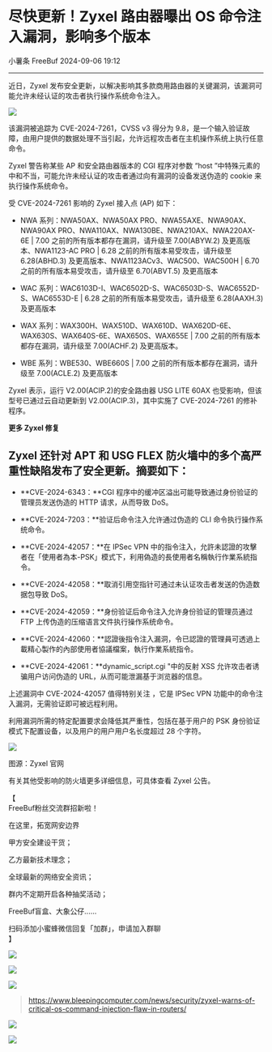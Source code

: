 #  尽快更新！Zyxel 路由器曝出 OS 命令注入漏洞，影响多个版本   
小薯条  FreeBuf   2024-09-06 19:12  
  
****  
  
近日，Zyxel 发布安全更新，以解决影响其多款商用路由器的关键漏洞，该漏洞可能允许未经认证的攻击者执行操作系统命令注入。  
  
  
![](https://mmbiz.qpic.cn/mmbiz_jpg/qq5rfBadR39My17X1N4pYFbiaE33C9NXQ2kLGB4j1icLmjCZicTRXLCgX0s5ucXpHFEdKibtFJ5ByENerqt3p4lkGg/640?wx_fmt=jpeg&from=appmsg "")  
  
  
该漏洞被追踪为 CVE-2024-7261，CVSS v3 得分为 9.8，是一个输入验证故障，由用户提供的数据处理不当引起，允许远程攻击者在主机操作系统上执行任意命令。  
  
  
Zyxel 警告称某些 AP 和安全路由器版本的 CGI 程序对参数 “host ”中特殊元素的中和不当，可能允许未经认证的攻击者通过向有漏洞的设备发送伪造的 cookie 来执行操作系统命令。  
  
  
受 CVE-2024-7261 影响的 Zyxel 接入点 (AP) 如下：  
  
- NWA 系列：NWA50AX、NWA50AX PRO、NWA55AXE、NWA90AX、NWA90AX PRO、NWA110AX、NWA130BE、NWA210AX、NWA220AX-6E | 7.00 之前的所有版本都存在漏洞，请升级至 7.00(ABYW.2) 及更高版本、NWA1123-AC PRO | 6.28 之前的所有版本易受攻击，请升级至 6.28(ABHD.3) 及更高版本、NWA1123ACv3、WAC500、WAC500H | 6.70 之前的所有版本易受攻击，请升级至 6.70(ABVT.5) 及更高版本  
  
- WAC 系列：WAC6103D-I、WAC6502D-S、WAC6503D-S、WAC6552D-S、WAC6553D-E | 6.28 之前的所有版本易受攻击，请升级至 6.28(AAXH.3) 及更高版本  
  
- WAX 系列：WAX300H、WAX510D、WAX610D、WAX620D-6E、WAX630S、WAX640S-6E、WAX650S、WAX655E | 7.00 之前的所有版本都存在漏洞，请升级至 7.00(ACHF.2) 及更高版本。  
  
- WBE 系列：WBE530、WBE660S | 7.00 之前的所有版本都存在漏洞，请升级至 7.00(ACLE.2) 及更高版本  
  
Zyxel 表示，运行 V2.00(ACIP.2)的安全路由器 USG LITE 60AX 也受影响，但该型号已通过云自动更新到 V2.00(ACIP.3)，其中实施了 CVE-2024-7261 的修补程序。  
  
  
**更多 Zyxel 修复**  
  
  
## Zyxel 还针对 APT 和 USG FLEX 防火墙中的多个高严重性缺陷发布了安全更新。摘要如下：  
  
- **CVE-2024-6343：**CGI 程序中的缓冲区溢出可能导致通过身份验证的管理员发送伪造的 HTTP 请求，从而导致 DoS。  
  
- **CVE-2024-7203：**验证后命令注入允许通过伪造的 CLI 命令执行操作系统命令。  
  
- **CVE-2024-42057：**在 IPSec VPN 中的指令注入，允許未認證的攻擊者在「使用者為本-PSK」模式下，利用偽造的長使用者名稱執行作業系統指令。  
  
- **CVE-2024-42058：**取消引用空指针可通过未认证攻击者发送的伪造数据包导致 DoS。  
  
- **CVE-2024-42059：**身份验证后命令注入允许身份验证的管理员通过 FTP 上传伪造的压缩语言文件执行操作系统命令。  
  
- **CVE-2024-42060：**認證後指令注入漏洞，令已認證的管理員可透過上載精心製作的內部使用者協議檔案，執行作業系統指令。  
  
- **CVE-2024-42061：**dynamic_script.cgi "中的反射 XSS 允许攻击者诱骗用户访问伪造的 URL，从而可能泄漏基于浏览器的信息。  
  
上述漏洞中 CVE-2024-42057 值得特别关注 ，它是 IPSec VPN 功能中的命令注入漏洞，无需验证即可被远程利用。  
  
  
利用漏洞所需的特定配置要求会降低其严重性，包括在基于用户的 PSK 身份验证模式下配置设备，以及用户的用户用户名长度超过 28 个字符。  
  
  
![](https://mmbiz.qpic.cn/mmbiz_jpg/qq5rfBadR39My17X1N4pYFbiaE33C9NXQUASWmAVY2ujZf8zzJnvmic4cghv81zM0r7M7z0M7ntxia4DspveIvMaA/640?wx_fmt=jpeg&from=appmsg "")  
  
图源：Zyxel 官网  
  
  
有关其他受影响的防火墙更多详细信息，可具体查看 Zyxel 公告。  
  
  
【  
FreeBuf粉丝交流群招新啦！  
  
在这里，拓宽网安边界  
  
甲方安全建设干货；  
  
乙方最新技术理念；  
  
全球最新的网络安全资讯；  
  
群内不定期开启各种抽奖活动；  
  
FreeBuf盲盒、大象公仔......  
  
扫码添加小蜜蜂微信回复「加群」，申请加入群聊  
】  
  
![](https://mmbiz.qpic.cn/mmbiz_jpg/qq5rfBadR3ich6ibqlfxbwaJlDyErKpzvETedBHPS9tGHfSKMCEZcuGq1U1mylY7pCEvJD9w60pWp7NzDjmM2BlQ/640?wx_fmt=other&wxfrom=5&wx_lazy=1&wx_co=1&retryload=2&tp=webp "")  
  
  
![](https://mmbiz.qpic.cn/mmbiz_png/oQ6bDiaGhdyodyXHMOVT6w8DobNKYuiaE7OzFMbpar0icHmzxjMvI2ACxFql4Wbu2CfOZeadq1WicJbib6FqTyxEx6Q/640?wx_fmt=other&wxfrom=5&wx_lazy=1&wx_co=1&tp=webp "")  
  
![](https://mmbiz.qpic.cn/mmbiz_png/qq5rfBadR3icEEJemUSFlfufMicpZeRJZJ61icYlLmBLDpdYEZ7nIzpGovpHjtxITB6ibiaC3R5hoibVkQsVLQfdK57w/640?wx_fmt=other&wxfrom=5&wx_lazy=1&wx_co=1&retryload=2&tp=webp "")  
> https://www.bleepingcomputer.com/news/security/zyxel-warns-of-critical-os-command-injection-flaw-in-routers/  
  
>   
>   
>   
  
  
![](https://mmbiz.qpic.cn/mmbiz_png/qq5rfBadR3icEEJemUSFlfufMicpZeRJZJ7JfyOicficFrgrD4BHnIMtgCpBbsSUBsQ0N7pHC7YpU8BrZWWwMMghoQ/640?wx_fmt=other&wxfrom=5&wx_lazy=1&wx_co=1&tp=webp "")  
  
[](https://mp.weixin.qq.com/s?__biz=Mzg2MTAwNzg1Ng==&mid=2247494804&idx=1&sn=3f8abfd1c27c79f9a511cd9e9f3b8443&chksm=ce1f160bf9689f1d4d0102e41e9ebe4c36239bdf77ba1939742f917e9d839397af22b7d08896&token=1056323174&lang=zh_CN&scene=21#wechat_redirect)  
  
[](http://mp.weixin.qq.com/s?__biz=Mzg2MTAwNzg1Ng==&mid=2247494785&idx=1&sn=9fb76edd4009af6f5cfdf4c7fc19ae1b&chksm=ce1f161ef9689f0803457ac72b1337a2b371c4d53779f73d7ca5278ff497255a512e4f1ccf96&scene=21#wechat_redirect)  
  
[](https://mp.weixin.qq.com/s?__biz=MjM5NjA0NjgyMA==&mid=2651253272&idx=1&sn=82468d927062b7427e3ca8a912cb2dc7&scene=21#wechat_redirect)  
  
![](https://mmbiz.qpic.cn/mmbiz_gif/qq5rfBadR3icF8RMnJbsqatMibR6OicVrUDaz0fyxNtBDpPlLfibJZILzHQcwaKkb4ia57xAShIJfQ54HjOG1oPXBew/640?wx_fmt=gif&wxfrom=5&wx_lazy=1&tp=webp "")  
  
